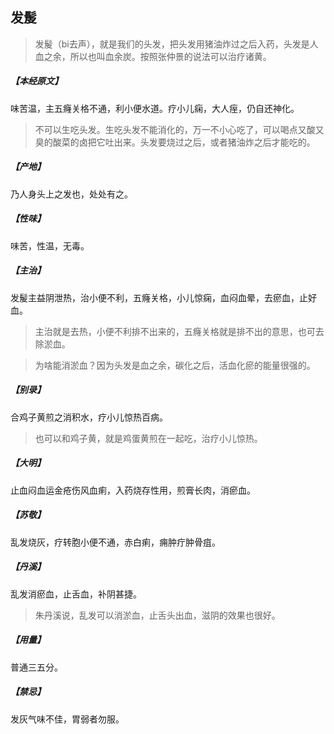 ## 发髲

> 发髲（bi去声），就是我们的头发，把头发用猪油炸过之后入药，头发是人血之余，所以也叫血余炭。按照张仲景的说法可以治疗诸黄。

##### 【本经原文】
味苦温，主五癃关格不通，利小便水道。疗小儿痫，大人痓，仍自还神化。

> 不可以生吃头发。生吃头发不能消化的，万一不小心吃了，可以喝点又酸又臭的酸菜的卤把它吐出来。头发要烧过之后，或者猪油炸之后才能吃的。

##### 【产地】
乃人身头上之发也，处处有之。
##### 【性味】
味苦，性温，无毒。
##### 【主治】
发髲主益阴泄热，治小便不利，五癃关格，小儿惊痫，血闷血晕，去瘀血，止好血。

> 主治就是去热，小便不利排不出来的，五癃关格就是排不出的意思，也可去除淤血。

> 为啥能消淤血？因为头发是血之余，碳化之后，活血化瘀的能量很强的。

##### 【别录】
合鸡子黄煎之消积水，疗小儿惊热百病。

> 也可以和鸡子黄，就是鸡蛋黄煎在一起吃，治疗小儿惊热。

##### 【大明】
止血闷血运金疮伤风血痢，入药烧存性用，煎膏长肉，消瘀血。
##### 【苏敬】
乱发烧灰，疗转胞小便不通，赤白痢，痈肿疔肿骨疽。
##### 【丹溪】
乱发消瘀血，止舌血，补阴甚捷。

> 朱丹溪说，乱发可以消淤血，止舌头出血，滋阴的效果也很好。

##### 【用量】
普通三五分。
##### 【禁忌】
发灰气味不佳，胃弱者勿服。